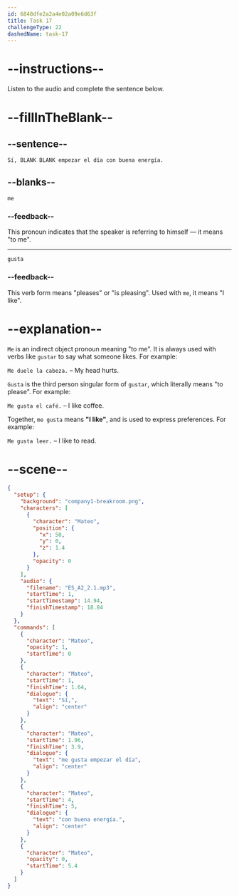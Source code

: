 ```yaml
---
id: 6848dfe2a2a4e02a09e6d63f
title: Task 17
challengeType: 22
dashedName: task-17
---
```


<!-- (Audio) Sí, me gusta empezar el día con buena energía. -->

# --instructions--

Listen to the audio and complete the sentence below.

# --fillInTheBlank--

## --sentence--

`Sí, BLANK BLANK empezar el día con buena energía.`

## --blanks--

`me`

### --feedback--

This pronoun indicates that the speaker is referring to himself — it means "to me".

---

`gusta`

### --feedback--

This verb form means "pleases" or "is pleasing". Used with `me`, it means "I like".

# --explanation--

`Me` is an indirect object pronoun meaning "to me". It is always used with verbs like `gustar` to say what someone likes. For example:

`Me duele la cabeza.` – My head hurts.

`Gusta` is the third person singular form of `gustar`, which literally means "to please". For example:

`Me gusta el café.` – I like coffee.

Together, `me gusta` means **"I like"**, and is used to express preferences. For example:

`Me gusta leer.` – I like to read.

# --scene--

```json
{
  "setup": {
    "background": "company1-breakroom.png",
    "characters": [
      {
        "character": "Mateo",
        "position": {
          "x": 50,
          "y": 0,
          "z": 1.4
        },
        "opacity": 0
      }
    ],
    "audio": {
      "filename": "ES_A2_2.1.mp3",
      "startTime": 1,
      "startTimestamp": 14.94,
      "finishTimestamp": 18.84
    }
  },
  "commands": [
    {
      "character": "Mateo",
      "opacity": 1,
      "startTime": 0
    },
    {
      "character": "Mateo",
      "startTime": 1,
      "finishTime": 1.64,
      "dialogue": {
        "text": "Sí,",
        "align": "center"
      }
    },
    {
      "character": "Mateo",
      "startTime": 1.96,
      "finishTime": 3.9,
      "dialogue": {
        "text": "me gusta empezar el día",
        "align": "center"
      }
    },
    {
      "character": "Mateo",
      "startTime": 4,
      "finishTime": 5,
      "dialogue": {
        "text": "con buena energía.",
        "align": "center"
      }
    },
    {
      "character": "Mateo",
      "opacity": 0,
      "startTime": 5.4
    }
  ]
}
```
